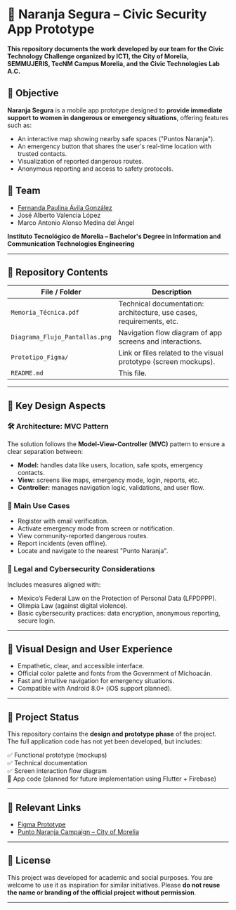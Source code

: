 # 📱 Naranja Segura – Civic Security App Prototype

**This repository documents the work developed by our team for the Civic Technology Challenge organized by ICTI, the City of Morelia, SEMMUJERIS, TecNM Campus Morelia, and the Civic Technologies Lab A.C.**

## 🌟 Objective

**Naranja Segura** is a mobile app prototype designed to **provide immediate support to women in dangerous or emergency situations**, offering features such as:

- An interactive map showing nearby safe spaces ("Puntos Naranja").
- An emergency button that shares the user's real-time location with trusted contacts.
- Visualization of reported dangerous routes.
- Anonymous reporting and access to safety protocols.

## 👥 Team

- [Fernanda Paulina Ávila González](https://github.com/fernapau)
- José Alberto Valencia López
- Marco Antonio Alonso Medina del Ángel

**Instituto Tecnológico de Morelia – Bachelor's Degree in Information and Communication Technologies Engineering**

---

## 📂 Repository Contents

| File / Folder                  | Description                                                              |
|-------------------------------|--------------------------------------------------------------------------|
| `Memoria_Técnica.pdf`         | Technical documentation: architecture, use cases, requirements, etc.    |
| `Diagrama_Flujo_Pantallas.png`| Navigation flow diagram of app screens and interactions.                |
| `Prototipo_Figma/`            | Link or files related to the visual prototype (screen mockups).         |
| `README.md`                   | This file.                                                               |

---

## 🧠 Key Design Aspects

### 🛠️ Architecture: MVC Pattern

The solution follows the **Model-View-Controller (MVC)** pattern to ensure a clear separation between:

- **Model:** handles data like users, location, safe spots, emergency contacts.
- **View:** screens like maps, emergency mode, login, reports, etc.
- **Controller:** manages navigation logic, validations, and user flow.

### 👤 Main Use Cases

- Register with email verification.
- Activate emergency mode from screen or notification.
- View community-reported dangerous routes.
- Report incidents (even offline).
- Locate and navigate to the nearest "Punto Naranja".

### 🔐 Legal and Cybersecurity Considerations

Includes measures aligned with:

- Mexico’s Federal Law on the Protection of Personal Data (LFPDPPP).
- Olimpia Law (against digital violence).
- Basic cybersecurity practices: data encryption, anonymous reporting, secure login.

---

## 🎨 Visual Design and User Experience

- Empathetic, clear, and accessible interface.
- Official color palette and fonts from the Government of Michoacán.
- Fast and intuitive navigation for emergency situations.
- Compatible with Android 8.0+ (iOS support planned).

---

## 🧪 Project Status

This repository contains the **design and prototype phase** of the project. The full application code has not yet been developed, but includes:

✅ Functional prototype (mockups)  
✅ Technical documentation  
✅ Screen interaction flow diagram  
🔲 App code (planned for future implementation using Flutter + Firebase)

---

## 🔗 Relevant Links

- [Figma Prototype](https://www.figma.com/design/axYJiAQMMkE7IA3ZULczqa/NaranjaSegura-V1.1?node-id=351-712&p=f&t=7CZtC3gZQkb0PMZb-0)
- [Punto Naranja Campaign – City of Morelia](https://semmujeris.morelia.gob.mx/punto-naranja/)

---

## 📜 License

This project was developed for academic and social purposes. You are welcome to use it as inspiration for similar initiatives. Please **do not reuse the name or branding of the official project without permission**.

---
